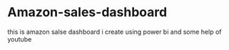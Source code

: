 # Amazon-sales-dashboard

this is amazon salse dashboard i create using power bi and some help of youtube
